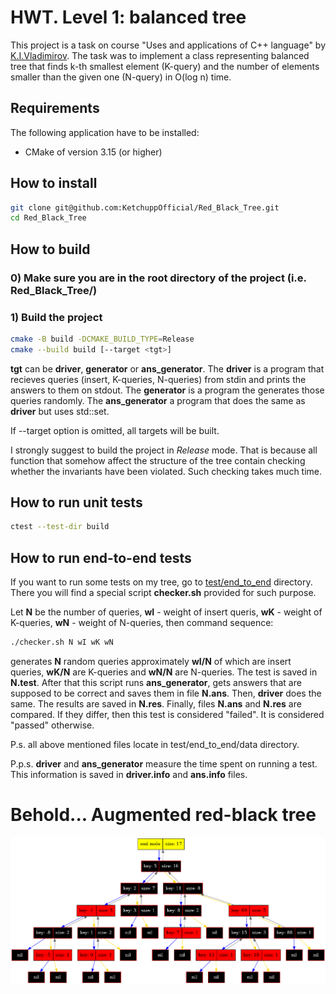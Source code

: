# HWT. Level 1: balanced tree

This project is a task on course "Uses and applications of C++ language" by [K.I.Vladimirov](https://github.com/tilir). The task was to implement a class representing balanced tree that finds k-th smallest element (K-query) and the number of elements smaller than the given one (N-query) in O(log n) time.

## Requirements

The following application have to be installed:
- CMake of version 3.15 (or higher)

## How to install
```bash
git clone git@github.com:KetchuppOfficial/Red_Black_Tree.git
cd Red_Black_Tree
```

## How to build

### 0) Make sure you are in the root directory of the project (i.e. Red_Black_Tree/)

### 1) Build the project
```bash
cmake -B build -DCMAKE_BUILD_TYPE=Release
cmake --build build [--target <tgt>]
```
**tgt** can be **driver**, **generator** or **ans_generator**. The **driver** is a program that recieves queries (insert, K-queries, N-queries) from stdin and prints the answers to them on stdout. The **generator** is a program the generates those queries randomly. The **ans_generator** a program that does the same as **driver** but uses std::set.

If --target option is omitted, all targets will be built.

I strongly suggest to build the project in *Release* mode. That is because all function that somehow affect the structure of the tree contain checking whether the invariants have been violated. Such checking takes much time.

## How to run unit tests
```bash
ctest --test-dir build
```

## How to run end-to-end tests

If you want to run some tests on my tree, go to [test/end_to_end](/test/end_to_end/) directory. There you will find a special script **checker.sh** provided for such purpose.

Let **N** be the number of queries, **wI** - weight of insert queris, **wK** - weight of K-queries, **wN** - weight of N-queries, then command sequence:
```bash
./checker.sh N wI wK wN
```
generates **N** random queries approximately **wI/N** of which are insert queries, **wK/N** are K-queries and **wN/N** are N-queries. The test is saved in **N.test**. After that this script runs **ans_generator**, gets answers that are supposed to be correct and saves them in file **N.ans**. Then, **driver** does the same. The results are saved in **N.res**. Finally, files **N.ans** and **N.res** are compared. If they differ, then this test is considered "failed". It is considered "passed" otherwise.

P.s. all above mentioned files locate in test/end_to_end/data directory.

P.p.s. **driver** and **ans_generator** measure the time spent on running a test. This information is saved in **driver.info** and **ans.info** files.

# Behold... Augmented red-black tree

![dump](/images/dump_example.png)
